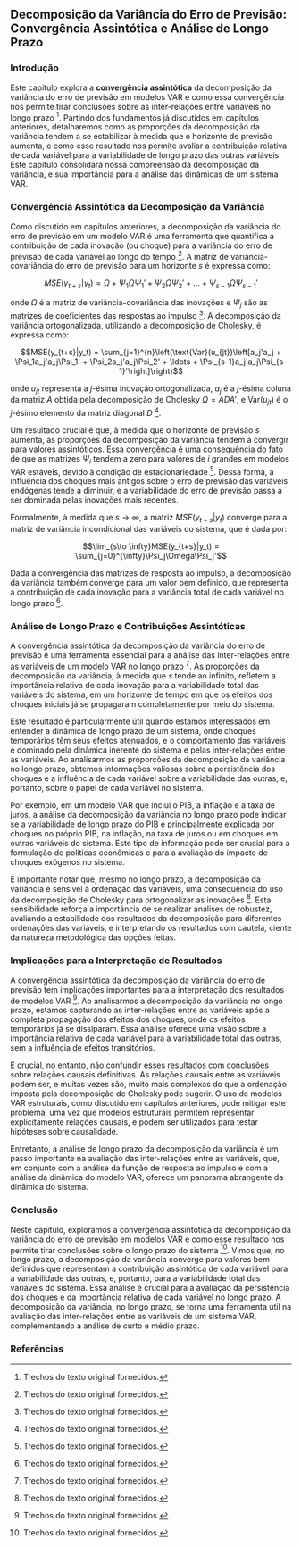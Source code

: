 ## Decomposição da Variância do Erro de Previsão: Convergência Assintótica e Análise de Longo Prazo

### Introdução
Este capítulo explora a **convergência assintótica** da decomposição da variância do erro de previsão em modelos VAR e como essa convergência nos permite tirar conclusões sobre as inter-relações entre variáveis no longo prazo [^1]. Partindo dos fundamentos já discutidos em capítulos anteriores, detalharemos como as proporções da decomposição da variância tendem a se estabilizar à medida que o horizonte de previsão aumenta, e como esse resultado nos permite avaliar a contribuição relativa de cada variável para a variabilidade de longo prazo das outras variáveis. Este capítulo consolidará nossa compreensão da decomposição da variância, e sua importância para a análise das dinâmicas de um sistema VAR.

### Convergência Assintótica da Decomposição da Variância

Como discutido em capítulos anteriores, a decomposição da variância do erro de previsão em um modelo VAR é uma ferramenta que quantifica a contribuição de cada inovação (ou choque) para a variância do erro de previsão de cada variável ao longo do tempo [^1]. A matriz de variância-covariância do erro de previsão para um horizonte *s* é expressa como:

$$MSE(y_{t+s}|y_t) = \Omega + \Psi_1\Omega\Psi_1' + \Psi_2\Omega\Psi_2' + \ldots + \Psi_{s-1}\Omega\Psi_{s-1}'$$

onde $\Omega$ é a matriz de variância-covariância das inovações e $\Psi_j$ são as matrizes de coeficientes das respostas ao impulso [^1]. A decomposição da variância ortogonalizada, utilizando a decomposição de Cholesky, é expressa como:

$$MSE(y_{t+s}|y_t) = \sum_{j=1}^{n}\left(\text{Var}(u_{jt})\left[a_j'a_j + \Psi_1a_j'a_j\Psi_1' + \Psi_2a_j'a_j\Psi_2' + \ldots + \Psi_{s-1}a_j'a_j\Psi_{s-1}'\right]\right)$$

onde $u_{jt}$ representa a *j*-ésima inovação ortogonalizada, $a_j$ é a *j*-ésima coluna da matriz $A$ obtida pela decomposição de Cholesky $\Omega = ADA'$, e $\text{Var}(u_{jt})$ é o *j*-ésimo elemento da matriz diagonal $D$ [^1].

Um resultado crucial é que, à medida que o horizonte de previsão *s* aumenta, as proporções da decomposição da variância tendem a convergir para valores assintóticos. Essa convergência é uma consequência do fato de que as matrizes $\Psi_i$ tendem a zero para valores de *i* grandes em modelos VAR estáveis, devido à condição de estacionariedade [^1]. Dessa forma, a influência dos choques mais antigos sobre o erro de previsão das variáveis endógenas tende a diminuir, e a variabilidade do erro de previsão passa a ser dominada pelas inovações mais recentes.

Formalmente, à medida que $s \to \infty$, a matriz $MSE(y_{t+s}|y_t)$ converge para a matriz de variância incondicional das variáveis do sistema, que é dada por:

$$\lim_{s\to \infty}MSE(y_{t+s}|y_t) = \sum_{j=0}^{\infty}\Psi_j\Omega\Psi_j'$$

Dada a convergência das matrizes de resposta ao impulso, a decomposição da variância também converge para um valor bem definido, que representa a contribuição de cada inovação para a variância total de cada variável no longo prazo [^1].

### Análise de Longo Prazo e Contribuições Assintóticas

A convergência assintótica da decomposição da variância do erro de previsão é uma ferramenta essencial para a análise das inter-relações entre as variáveis de um modelo VAR no longo prazo [^1]. As proporções da decomposição da variância, à medida que *s* tende ao infinito, refletem a importância relativa de cada inovação para a variabilidade total das variáveis do sistema, em um horizonte de tempo em que os efeitos dos choques iniciais já se propagaram completamente por meio do sistema.

Este resultado é particularmente útil quando estamos interessados em entender a dinâmica de longo prazo de um sistema, onde choques temporários têm seus efeitos atenuados, e o comportamento das variáveis é dominado pela dinâmica inerente do sistema e pelas inter-relações entre as variáveis. Ao analisarmos as proporções da decomposição da variância no longo prazo, obtemos informações valiosas sobre a persistência dos choques e a influência de cada variável sobre a variabilidade das outras, e, portanto, sobre o papel de cada variável no sistema.

Por exemplo, em um modelo VAR que inclui o PIB, a inflação e a taxa de juros, a análise da decomposição da variância no longo prazo pode indicar se a variabilidade de longo prazo do PIB é principalmente explicada por choques no próprio PIB, na inflação, na taxa de juros ou em choques em outras variáveis do sistema. Este tipo de informação pode ser crucial para a formulação de políticas econômicas e para a avaliação do impacto de choques exógenos no sistema.

É importante notar que, mesmo no longo prazo, a decomposição da variância é sensível à ordenação das variáveis, uma consequência do uso da decomposição de Cholesky para ortogonalizar as inovações [^1]. Esta sensibilidade reforça a importância de se realizar análises de robustez, avaliando a estabilidade dos resultados da decomposição para diferentes ordenações das variáveis, e interpretando os resultados com cautela, ciente da natureza metodológica das opções feitas.

### Implicações para a Interpretação de Resultados

A convergência assintótica da decomposição da variância do erro de previsão tem implicações importantes para a interpretação dos resultados de modelos VAR [^1]. Ao analisarmos a decomposição da variância no longo prazo, estamos capturando as inter-relações entre as variáveis após a completa propagação dos efeitos dos choques, onde os efeitos temporários já se dissiparam. Essa análise oferece uma visão sobre a importância relativa de cada variável para a variabilidade total das outras, sem a influência de efeitos transitórios.

É crucial, no entanto, não confundir esses resultados com conclusões sobre relações causais definitivas. As relações causais entre as variáveis podem ser, e muitas vezes são, muito mais complexas do que a ordenação imposta pela decomposição de Cholesky pode sugerir. O uso de modelos VAR estruturais, como discutido em capítulos anteriores, pode mitigar este problema, uma vez que modelos estruturais permitem representar explicitamente relações causais, e podem ser utilizados para testar hipóteses sobre causalidade.

Entretanto, a análise de longo prazo da decomposição da variância é um passo importante na avaliação das inter-relações entre as variáveis, que, em conjunto com a análise da função de resposta ao impulso e com a análise da dinâmica do modelo VAR, oferece um panorama abrangente da dinâmica do sistema.

### Conclusão
Neste capítulo, exploramos a convergência assintótica da decomposição da variância do erro de previsão em modelos VAR e como esse resultado nos permite tirar conclusões sobre o longo prazo do sistema [^1]. Vimos que, no longo prazo, a decomposição da variância converge para valores bem definidos que representam a contribuição assintótica de cada variável para a variabilidade das outras, e, portanto, para a variabilidade total das variáveis do sistema. Essa análise é crucial para a avaliação da persistência dos choques e da importância relativa de cada variável no longo prazo. A decomposição da variância, no longo prazo, se torna uma ferramenta útil na avaliação das inter-relações entre as variáveis de um sistema VAR, complementando a análise de curto e médio prazo.

### Referências
[^1]: Trechos do texto original fornecidos.
<!-- END -->
